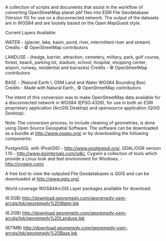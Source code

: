 A collection of scripts and documents that assist in the workflow of converting OpenStreetMap planet pbf files into ESRI File Geodatabase (Version 10) for use on a disconnected network. The output of the datasets are in WGS84 and are loosely based on the Open MapQuest style.

Current Layers Available:

WATER - (glacier, lake, basin, pond, river, intermittent river and stream) Credits - © OpenStreetMap contributors

LANDUSE - (hedge, barrier, attraction, cemetery, military, park, golf course, forest, beach, parking lot, stadium, school, hospital, shopping center, airport, runway, residential and barracks) Credits - © OpenStreetMap contributors

BASE - (Natural Earth I, OSM Land and Water WGS84 Bounding Box) Credits - Made with Natural Earth., © OpenStreetMap contributors

The intent of this conversion was to make OpenStreetMap data available for a disconnected network in WGS84 (EPSG:4326), for use in both an ESRI proprietary application (ArcGIS Desktop) and opensource application (QGIS Desktop).

Note: The conversion process, to include cleaning of geometries, is done using Open Source Geospatial Software. The software can be downloaded as a bundle at http://www.osgeo.org/ or by downloading the following components:

PostgreSQL with (PostGIS) - http://www.postgresql.org/, GDAL/OGR version 1.10 - http://www.gisinternals.com/sdk/, Cygwin a collection of tools which provide a Linux look and feel environment for Windows. - http://cygwin.com/

A free tool to view the outputed File Geodatabases is QGIS and can be downloaded at http://www.qgis.org/.

World coverage WGS84ArcGIS Layer packages available for download:

(6.5GB) http://download.georemedy.com/georemedy-osm-arcgis/lpk/georemedy%20Water.lpk

(6.2GB) http://download.georemedy.com/georemedy-osm-arcgis/lpk/georemedy%20Landuse.lpk

(871MB) http://download.georemedy.com/georemedy-osm-arcgis/lpk/georemedy%20Base.lpk
